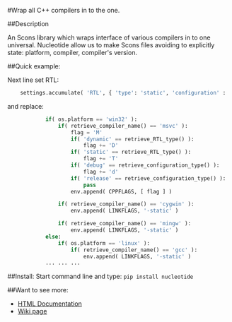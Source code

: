 #Wrap all C++ compilers in to the one.

##Description

  An Scons library which wraps interface of various compilers in to one universal.
  Nucleotide allow us to make Scons files avoiding to explicitly state: platform, compiler, compiler's version.

##Quick example:

  Next line set RTL:
```python
    settings.accumulate( 'RTL', { 'type': 'static', 'configuration' : 'debug' } )
```
  and replace:
```python
            if( os.platform == 'win32' ):
                if( retrieve_compiler_name() == 'msvc' ):
                    flag = 'M'
                    if( 'dynamic' == retrieve_RTL_type() ):
                        flag += 'D'
                    if( 'static' == retrieve_RTL_type() ):
                        flag += 'T'
                    if( 'debug' == retrieve_configuration_type() ):
                        flag += 'd'
                    if( 'release' == retrieve_configuration_type() ):
                        pass
                    env.append( CPPFLAGS, [ flag ] )

                if( retrieve_compiler_name() == 'cygwin' ):
                    env.append( LINKFLAGS, '-static' )

                if( retrieve_compiler_name() == 'mingw' ):
                    env.append( LINKFLAGS, '-static' )
            else:
                if( os.platform == 'linux' ):
                    if( retrieve_compiler_name() == 'gcc' ):
                        env.append( LINKFLAGS, '-static' )
            ... ... ... 
```
##Install:
  Start command line and type:
    ```pip install nucleotide```

##Want to see more:
  - [HTML Documentation ](doc/index.html)
  - [Wiki page](https://github.com/dmilos/nucleotide/wiki) 
